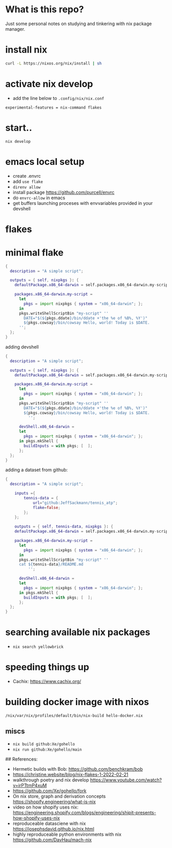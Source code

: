 # What is this repo?

Just some personal notes on studying and tinkering with nix package manager.

# install nix

```bash
curl -L https://nixos.org/nix/install | sh
```

# activate nix develop
- add the line below to `.config/nix/nix.conf`

```
experimental-features = nix-command flakes
```

# start..
`nix develop`

# emacs local setup

- create .envrc 
- add `use flake`
- `direnv allow`
- install package https://github.com/purcell/envrc
- do `envrc-allow`  in emacs
- get buffers launching proceses with envvariables provided in your devshell


# flakes

# minimal flake

```nix
{
  description = "A simple script";

  outputs = { self, nixpkgs }: {
    defaultPackage.x86_64-darwin = self.packages.x86_64-darwin.my-script;

    packages.x86_64-darwin.my-script =
      let
        pkgs = import nixpkgs { system = "x86_64-darwin"; };
      in
      pkgs.writeShellScriptBin "my-script" ''
        DATE="$(${pkgs.ddate}/bin/ddate +'the %e of %B%, %Y')"
        ${pkgs.cowsay}/bin/cowsay Hello, world! Today is $DATE.
      '';
  };
}
```

adding devshell
```nix
{
  description = "A simple script";

  outputs = { self, nixpkgs }: {
    defaultPackage.x86_64-darwin = self.packages.x86_64-darwin.my-script;

    packages.x86_64-darwin.my-script =
      let
        pkgs = import nixpkgs { system = "x86_64-darwin"; };
      in
      pkgs.writeShellScriptBin "my-script" ''
        DATE="$(${pkgs.ddate}/bin/ddate +'the %e of %B%, %Y')"
        ${pkgs.cowsay}/bin/cowsay Hello, world! Today is $DATE.
          '';

      devShell.x86_64-darwin =
      let
        pkgs = import nixpkgs { system = "x86_64-darwin"; };
      in pkgs.mkShell {
        buildInputs = with pkgs; [  ];
      };
  };
}
```

adding a dataset from github:

```nix
{
  description = "A simple script";

    inputs ={
        tennis-data = {
            url="github:JeffSackmann/tennis_atp";
            flake=false;
        };
    };
    
    outputs = { self, tennis-data, nixpkgs }: {
    defaultPackage.x86_64-darwin = self.packages.x86_64-darwin.my-script;

    packages.x86_64-darwin.my-script =
      let
        pkgs = import nixpkgs { system = "x86_64-darwin"; };
      in
      pkgs.writeShellScriptBin "my-script" ''
      cat ${tennis-data}/README.md
          '';

      devShell.x86_64-darwin =
      let
        pkgs = import nixpkgs { system = "x86_64-darwin"; };
      in pkgs.mkShell {
        buildInputs = with pkgs; [  ];
      };
  };
}

```

# searching available nix packages

- `nix search yellowbrick`

# speeding things up

- Cachix: https://www.cachix.org/

# building docker image with nixos

```
/nix/var/nix/profiles/default/bin/nix-build hello-docker.nix
```

## miscs

- `nix build github:Xe/gohello`
- `nix run github:Xe/gohello/main`



## References:
- Hermetic builds with Bob:  https://github.com/benchkram/bob
- https://christine.website/blog/nix-flakes-1-2022-02-21
- walkthrough poetry and nix develop https://www.youtube.com/watch?v=irPTtmP4xuM
- https://github.com/Xe/gohello/fork
- On nix store, graph and derivation concepts https://shopify.engineering/what-is-nix
- video on how shopify uses nix: https://engineering.shopify.com/blogs/engineering/shipit-presents-how-shopify-uses-nix
- reproduceable datasciene with nix https://josephsdavid.github.io/nix.html
- highly reproduceable python environments with nix https://github.com/DavHau/mach-nix
